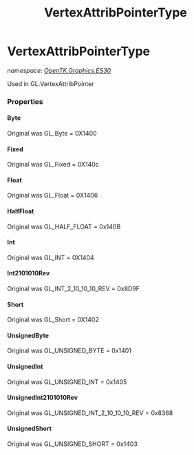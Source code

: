 ﻿---
title: VertexAttribPointerType
---

# VertexAttribPointerType
_namespace: [OpenTK.Graphics.ES30](N-OpenTK.Graphics.ES30.html)_

Used in GL.VertexAttribPointer



### Properties

#### Byte
Original was GL_Byte = 0X1400
#### Fixed
Original was GL_Fixed = 0X140c
#### Float
Original was GL_Float = 0X1406
#### HalfFloat
Original was GL_HALF_FLOAT = 0x140B
#### Int
Original was GL_INT = 0X1404
#### Int2101010Rev
Original was GL_INT_2_10_10_10_REV = 0x8D9F
#### Short
Original was GL_Short = 0X1402
#### UnsignedByte
Original was GL_UNSIGNED_BYTE = 0x1401
#### UnsignedInt
Original was GL_UNSIGNED_INT = 0x1405
#### UnsignedInt2101010Rev
Original was GL_UNSIGNED_INT_2_10_10_10_REV = 0x8368
#### UnsignedShort
Original was GL_UNSIGNED_SHORT = 0x1403

